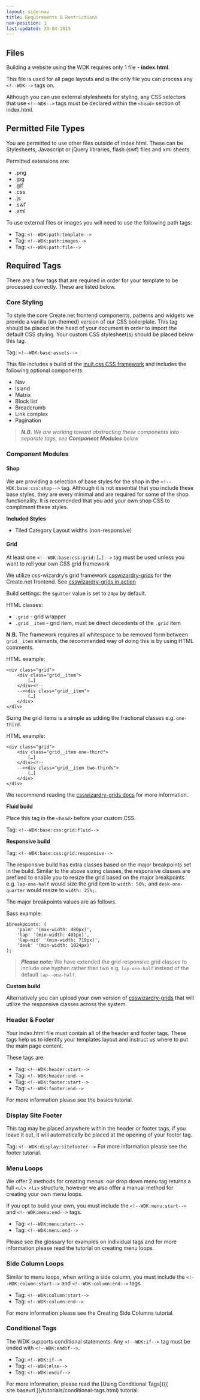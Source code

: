 ```yaml
---
layout: side-nav
title: Requirements & Restrictions
nav-position: 1
last-updated: 30-04-2015
---
```


## Files

Building a website using the WDK requires only 1 file - **index.html**. 

This file is used for all page layouts and is the only file you can process any `<!--WDK-->` tags on.

Although you can use external stylesheets for styling, any CSS selectors that use `<!--WDK-->` tags must be declared within the `<head>` section of index.html.

## Permitted File Types

You are permitted to use other files outside of index.html. These can be Stylesheets, Javascript or jQuery libraries, flash (swf) files and xml sheets.

Permitted extensions are:

- .png 
- .jpg 
- .gif 
- .css 
- .js 
- .swf 
- .xml

To use external files or images you will need to use the following path tags:

- Tag: `<!--WDK:path:template-->`
- Tag: `<!--WDK:path:images-->`
- Tag: `<!--WDK:path:file-->`



## Required Tags

There are a few tags that are required in order for your template to be processed correctly. 
These are listed below.


### Core Styling

To style the core Create.net frontend components, patterns and widgets we provide a vanilla (un-themed) version of our CSS boilerplate. This tag should be placed in the head of your document in order to import the default CSS styling. Your custom CSS stylesheet(s) should be placed below this tag.

Tag: `<!--WDK:base:assets-->`

This file includes a build of the [inuit.css CSS framework](https://github.com/csswizardry/inuit.css/) and includes the following optional components:

* Nav
* Island
* Matrix
* Block list
* Breadcrumb
* Link complex
* Pagination

> *__N.B.__ We are working toward abstracting these components into separate tags, see __Component Modules__ below*

### Component Modules

#### Shop

We are providing a selection of base styles for the shop in the `<!--WDK:base:css:shop-->` tag. Although it is not essential that you include these base styles, they are every minimal and are required for some of the shop functionality. It is recomended that you add your own shop CSS to compliment these styles.

**Included Styles**
* Tiled Category Layout widths (non-responsive)


#### Grid

At least one `<!--WDK:base:css:grid:[…]-->` tag must be used unless you want to roll your own CSS grid framework

We utilize css-wizardry’s grid framework [csswizardry-grids](https://github.com/csswizardry/csswizardry-grids) for the Create.net frontend. See [csswizardry-grids in action](http://csswizardry.com/csswizardry-grids/)

Build settings: the `$gutter` value is set to `24px` by default.

HTML classes:

* `.grid` - grid wrapper
* `.grid__item` - grid item, must be direct decedents of the `.grid` item

**N.B.** The framework requires all whitespace to be removed form between `grid__item` elements, the recommended way of doing this is by using HTML comments.

HTML example:

```
<div class="grid">
	<div class="grid__item">
		[…]
	</div><!--
	--><div class="grid__item">
		[…]
	</div>
</div>
```
Sizing the grid items is a simple as adding the fractional classes e.g. `one-third`.

HTML example:

```
<div class="grid">
	<div class="grid__item one-third">
		[…]
	</div><!--
	--><div class="grid__item two-thirds">
		[…]
	</div>
</div>
```
We recommend reading the [csswizardry-grids docs](https://github.com/csswizardry/csswizardry-grids) for more information.

**Fluid build**

Place this tag in the `<head>` before your custom CSS.

Tag: `<!--WDK:base:css:grid:fluid-->`

**Responsive build**

Tag: `<!--WDK:base:css:grid:responsive-->`

The responsive build has extra classes based on the major breakpoints set in the build. Similar to the above sizing classes, the responsive classes are prefixed to enable you to resize the grid based on the major breakpoints e.g. `lap-one-half` would size the grid item to `width: 50%;` and `desk-one-quarter` would resize to `width: 25%;`.

The major breakpoints values are as follows.

Sass example:

```
$breakpoints: (
    'palm' '(max-width: 480px)',
    'lap' '(min-width: 481px)',
    'lap-mid' '(min-width: 719px)',
    'desk' '(min-width: 1024px)'
);
```

> **_Please note:_** We have extended the grid responsive grid classes to include one hyphen rather than two e.g. `lap-one-half` instead of the default `lap--one-half`.

**Custom build**

Alternatively you can upload your own version of [csswizardry-grids](https://github.com/csswizardry/csswizardry-grids) that will utilize the responsive classes across the system.

### Header & Footer
Your index.html file must contain all of the header and footer tags. These tags help us to identify your templates layout and instruct us where to put the main page content. 

These tags are:

- Tag: `<!--WDK:header:start-->`
- Tag: `<!--WDK:header:end-->`
- Tag: `<!--WDK:footer:start-->`
- Tag: `<!--WDK:footer:end-->`

For more information please see the basics tutorial.


### Display Site Footer
This tag may be placed anywhere within the header or footer tags, if you leave it out, it will automatically be placed at the opening of your footer tag.

Tag: `<!--WDK:display:sitefooter-->`
For more information please see the footer tutorial.



### Menu Loops
We offer 2 methods for creating menus: our drop down menu tag returns a full `<ul> <li>` structure, however we also offer a manual method for creating your own menu loops. 

If you opt to build your own, you must include the `<!--WDK:menu:start-->` and `<!--WDK:menu:end-->` tags.

- Tag: `<!--WDK:menu:start-->`
- Tag: `<!--WDK:menu:end-->`

Please see the glossary for examples on individual tags and for more information please read the tutorial on creating menu loops.



### Side Column Loops
Similar to menu loops, when writing a side column, you must include the `<!--WDK:column:start-->` and `<!--WDK:column:end-->` tags.

- Tag: `<!--WDK:column:start-->`
- Tag: `<!--WDK:column:end-->`

For more information please see the Creating Side Columns tutorial.



### Conditional Tags
The WDK supports conditional statements. Any `<!--WDK:if-->` tag must be ended with `<!--WDK:endif-->`.

- Tag: `<!--WDK:if-->`
- Tag: `<!--WDK:else-->`
- Tag: `<!--WDK:endif-->`

For more information, please read the [Using Conditional Tags]({{ site.baseurl }}/tutorials/conditional-tags.html) tutorial.
